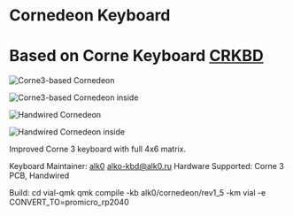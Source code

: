 # Cornedeon Keyboard
# Based on Corne Keyboard [CRKBD](https://github.com/foostan/crkbd)

![Corne3-based Cornedeon](https://user-images.githubusercontent.com/736191/40575636-6fba63a4-6123-11e8-9ca0-3f990f1f9f4c.jpg)

![Corne3-based Cornedeon inside](https://user-images.githubusercontent.com/736191/40575636-6fba63a4-6123-11e8-9ca0-3f990f1f9f4c.jpg)

![Handwired Cornedeon](https://user-images.githubusercontent.com/736191/40887871-0eead5dc-678a-11e8-9518-e3ad9e5d2bac.png)

![Handwired Cornedeon inside](https://user-images.githubusercontent.com/736191/40887871-0eead5dc-678a-11e8-9518-e3ad9e5d2bac.png)

Improved Corne 3 keyboard with full 4x6 matrix.

Keyboard Maintainer: [alk0](https://github.com/alk0-kbd/) [alko-kbd@alk0.ru](mailto:alko-kbd@alk0.ru)
Hardware Supported: Corne 3 PCB, Handwired

Build:
cd vial-qmk
qmk compile -kb alk0/cornedeon/rev1_5 -km vial -e CONVERT_TO=promicro_rp2040

